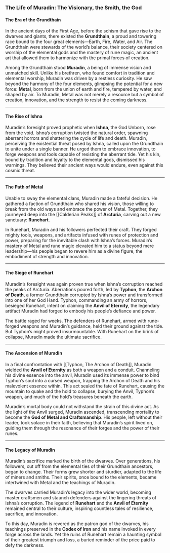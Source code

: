 ### **The Life of Muradin: The Visionary, the Smith, the God**

#### **The Era of the Grundthain**

In the ancient days of the First Age, before the schism that gave rise to the dwarves and giants, there existed the **Grundthain**, a proud and towering race bound to the four great elements—Earth, Fire, Water, and Air. The Grundthain were stewards of the world’s balance, their society centered on worship of the elemental gods and the mastery of rune magic, an ancient art that allowed them to harmonize with the primal forces of creation.

Among the Grundthain stood **Muradin**, a being of immense vision and unmatched skill. Unlike his brethren, who found comfort in tradition and elemental worship, Muradin was driven by a restless curiosity. He saw beyond the harmony of the four elements, glimpsing the potential for a new force: **Metal**, born from the union of earth and fire, tempered by water, and shaped by air. To Muradin, Metal was not merely a resource but a symbol of creation, innovation, and the strength to resist the coming darkness.

---

#### **The Rise of Ishna**

Muradin’s foresight proved prophetic when **Ishna**, the God Unborn, rose from the void. Ishna’s corruption twisted the natural order, spawning aberrant horrors and shattering the cycle of life and death. Muradin, perceiving the existential threat posed by Ishna, called upon the Grundthain to unite under a single banner. He urged them to embrace innovation, to forge weapons and tools capable of resisting the aberrant tide. Yet his kin, bound by tradition and loyalty to the elemental gods, dismissed his warnings. They believed their ancient ways would endure, even against this cosmic threat.

---

#### **The Path of Metal**

Unable to sway the elemental clans, Muradin made a fateful decision. He gathered a faction of Grundthain who shared his vision, those willing to break from the old ways and embrace the power of Metal. Together, they journeyed deep into the [[Calderian Peaks]] of **Arcturia**, carving out a new sanctuary: **Runehart**.

In Runehart, Muradin and his followers perfected their craft. They forged mighty tools, weapons, and artifacts infused with runes of protection and power, preparing for the inevitable clash with Ishna’s forces. Muradin’s mastery of Metal and rune magic elevated him to a status beyond mere leadership—his people began to revere him as a divine figure, the embodiment of strength and innovation.

---

#### **The Siege of Runehart**

Muradin’s foresight was again proven true when Ishna’s corruption reached the peaks of Arcturia. Aberrations poured forth, led by **Typhon**, the **Archon of Death**, a former Grundthain corrupted by Ishna’s power and transformed into one of her God Hand. Typhon, commanding an army of horrors, besieged Runehart, intent on claiming the **Anvil of Eternity**, the legendary artifact Muradin had forged to embody his people’s defiance and power.

The battle raged for weeks. The defenders of Runehart, armed with rune-forged weapons and Muradin’s guidance, held their ground against the tide. But Typhon’s might proved insurmountable. With Runehart on the brink of collapse, Muradin made the ultimate sacrifice.

---

#### **The Ascension of Muradin**

In a final confrontation with [[Typhon, The Archon of Death]], Muradin wielded the **Anvil of Eternity** as both a weapon and a conduit. Channeling his divine essence into the anvil, Muradin used its immense power to bind Typhon’s soul into a cursed weapon, trapping the Archon of Death and his malevolent essence within. This act sealed the fate of Runehart, causing the mountain to quake and the hold to collapse, burying the Anvil, Typhon’s weapon, and much of the hold’s treasures beneath the earth.

Muradin’s mortal body could not withstand the strain of this divine act. As the light of the Anvil surged, Muradin ascended, transcending mortality to become the **God of Metal and Craftsmanship**. His people, left without their leader, took solace in their faith, believing that Muradin’s spirit lived on, guiding them through the resonance of their forges and the power of their runes.

---

#### **The Legacy of Muradin**

Muradin’s sacrifice marked the birth of the dwarves. Over generations, his followers, cut off from the elemental ties of their Grundthain ancestors, began to change. Their forms grew shorter and sturdier, adapted to the life of miners and smiths. Their spirits, once bound to the elements, became intertwined with Metal and the teachings of Muradin.

The dwarves carried Muradin’s legacy into the wider world, becoming master craftsmen and staunch defenders against the lingering threats of Ishna’s corruption. The legend of **Runehart** and the **Anvil of Eternity** remained central to their culture, inspiring countless tales of resilience, sacrifice, and innovation.

To this day, Muradin is revered as the patron god of the dwarves, his teachings preserved in the **Codex of Iron** and his name invoked in every forge across the lands. Yet the ruins of Runehart remain a haunting symbol of their greatest triumph and loss, a buried reminder of the price paid to defy the darkness.